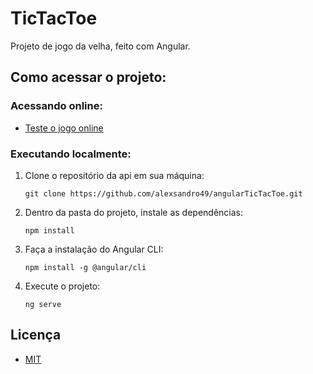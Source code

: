 # TicTacToe
Projeto de jogo da velha, feito com Angular.

## Como acessar o projeto:
### Acessando online:
* [Teste o jogo online](https://alexsandro49.github.io/angularTicTacToe/)

### Executando localmente:
1. Clone o repositório da api em sua máquina:
   ```
   git clone https://github.com/alexsandro49/angularTicTacToe.git
   ```
2. Dentro da pasta do projeto, instale as dependências:
   ```
   npm install
   ```
3. Faça a instalação do Angular CLI:
   ```
   npm install -g @angular/cli
   ```
2. Execute o projeto:
   ```
   ng serve
   ```

## Licença
- [MIT](https://github.com/alexsandro49/moments_angular/blob/main/LICENSE)
